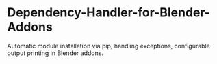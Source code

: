 # Dependency-Handler-for-Blender-Addons
Automatic module installation via pip, handling exceptions, configurable output printing in Blender addons.
